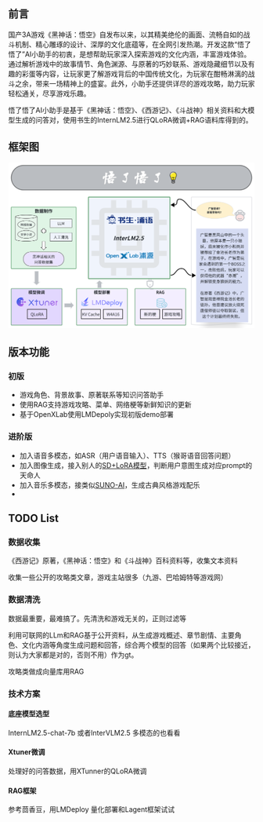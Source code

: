 

## 前言

国产3A游戏《黑神话：悟空》自发布以来，以其精美绝伦的画面、流畅自如的战斗机制、精心雕琢的设计、深厚的文化底蕴等，在全网引发热潮。开发这款“悟了悟了”AI小助手的初衷，是想帮助玩家深入探索游戏的文化内涵，丰富游戏体验。通过解析游戏中的故事情节、角色渊源、与原著的巧妙联系、游戏隐藏细节以及有趣的彩蛋等内容，让玩家更了解游戏背后的中国传统文化，为玩家在酣畅淋漓的战斗之余，带来一场精神上的盛宴。此外，小助手还提供详尽的游戏攻略，助力玩家轻松通关，尽享游戏乐趣。



悟了悟了AI小助手是基于《黑神话：悟空》、《西游记》、《斗战神》相关资料和大模型生成的问答对，使用书生的InternLM2.5进行QLoRA微调+RAG语料库得到的。



## 框架图

![](assets/框架图.png)





## 版本功能

### 初版

* 游戏角色、背景故事、原著联系等知识问答助手
* 使用RAG支持游戏攻略、菜单、网络梗等新鲜知识的更新
* 基于OpenXLab使用LMDepoly实现初版demo部署

### 进阶版

- 加入语音多模态，如ASR（用户语音输入）、TTS（猴哥语音回答问题）
- 加入图像生成，接入别人的[SD+LoRA模型]( https://www.qpipi.com/73996/ )，判断用户意图生成对应prompt的天命人
- 加入音乐多模态，接类似[SUNO-AI](https://suno-ai.org/)，生成古典风格游戏配乐
- 

## TODO List

### 数据收集

《西游记》原著，《黑神话：悟空》和《斗战神》百科资料等，收集文本资料

收集一些公开的攻略类文章，游戏主站很多（九游、巴哈姆特等游戏网）

### 数据清洗

数据最重要，最难搞了。先清洗和游戏无关的，正则过滤等

利用可联网的LLm和RAG基于公开资料，从生成游戏概述、章节剧情、主要角色、文化内涵等角度生成问题和回答，综合两个模型的回答（如果两个比较接近，则认为大家都是对的，否则不用）作为gt。

攻略类做成向量库用RAG

### 技术方案

#### 底座模型选型

InternLM2.5-chat-7b 或者InterVLM2.5 多模态的也看看

#### Xtuner微调

处理好的问答数据，用XTunner的QLoRA微调

#### RAG框架

参考茴香豆，用LMDeploy 量化部署和Lagent框架试试